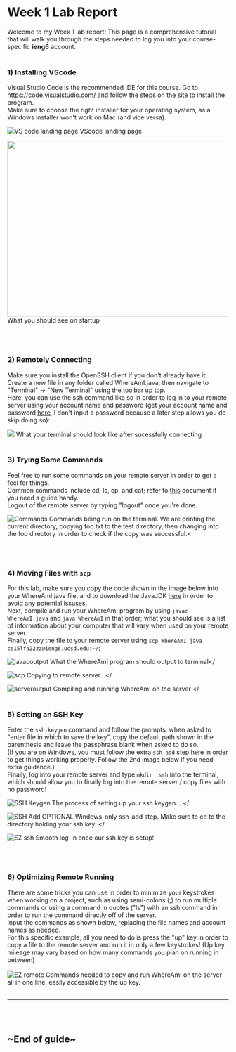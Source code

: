 # Week 1 Lab Report
Welcome to my Week 1 lab report! This page is a comprehensive tutorial that will walk you through the steps needed to log you into your course-specific **ieng6** account.
<br />
<br />

### 1) Installing VScode 
 
Visual Studio Code is the recommended IDE for this course. Go to  https://code.visualstudio.com/ and follow the steps on the site to install the program.\
Make sure to choose the right installer for your operating system, as a Windows installer won't work on Mac (and vice versa).


<img src = "./vscodepage.png" alt="VS code landing page"/>
 VScode landing page

 <img src="./vscodeinstall.png" width="600" height="400">\
What you should see on startup

  <br />
  <br />

### 2) Remotely Connecting
Make sure you install the OpenSSH client if you don't already have it. \
Create a new file in any folder called WhereAmI.java, then navigate to "Terminal" -> "New Terminal" using the toolbar up top. \
Here, you can use the ssh command like so in order to log in to your remote server using your account name and password (get your account name and password [here](https://sdacs.ucsd.edu/~icc/index.php), I don't input a password because a later step allows you do skip doing so):

<img src="./remoteconnect.png" >
What your terminal should look like after sucessfully connecting 

<br />
<br />

### 3) Trying Some Commands
Feel free to run some commands on your remote server in order to get a feel for things. \
Common commands include cd, ls, cp, and cat; refer to [this](https://dyclassroom.com/reference-linux/linux-commands-working-with-files-and-directories) document if you need a guide handy. \
Logout of the remote server by typing "logout" once you're done.

![Commands](./commands.png)
 Commands being run on the terminal. We are printing the current directory, copying foo.txt to the test directory, then changing into the foo directory in order to check if the copy was successful.<

<br />
<br />

### 4) Moving Files with ```scp```
For this lab, make sure you copy the code shown in the image below into your WhereAmI.java file, and to download the JavaJDK [here](https://www.oracle.com/java/technologies/downloads/) in order to avoid any potential issuses. \
Next, compile and run your WhereAmI program by using ``javac WhereAmI.java`` and ``java WhereAmI`` in that order; what you should see is a list of information about your computer that will vary when used on your remote server.\
Finally, copy the file to your remote server using ``scp WhereAmI.java cs15lfa22zz@ieng6.ucsd.edu:~/``;

![javacoutput](./javacoutput.png)
 What the WhereAmI program should output to terminal</
<br/>

![scp](./scp.png)
 Copying to remote server...</

![serveroutput](./serveroutput.png)
 Compiling and running WhereAmI on the server </
<br />
<br />

### 5) Setting an SSH Key
Enter the ``ssh-keygen`` command and follow the prompts: when asked to "enter file in which to save the key", copy the default path shown in the parenthesis and leave the passphrase blank when asked to do so.\
(If you are on Windows, you must follow the extra ``ssh-add`` step [here](https://docs.microsoft.com/en-us/windows-server/administration/openssh/openssh_keymanagement#user-key-generation) in order to get things working properly. Follow the 2nd image below if you need extra guidance.)\
Finally, log into your remote server and type ``mkdir .ssh`` into the terminal, which should allow you to finally log into the remote server / copy files with no password!

![SSH Keygen](./sshkeyprocess.png)
 The process of setting up your ssh keygen... </
<br/>

![SSH Add](./windowsSSHadd.png)
 OPTIONAL Windows-only ssh-add step. Make sure to cd to the directory holding your ssh key. </
<br/>

![EZ ssh](./ezssh.png)
 Smooth log-in once our ssh key is setup! </figcaptiion>

<br />
<br />

### 6) Optimizing Remote Running
There are some tricks you can use in order to minimize your keystrokes when working on a project, such as using semi-colons (;) to run multiple commands or using a command in quotes ("ls") with an ssh command in order to run the command directly off of the server. \
Input the commands as shown below, replacing the file names and account names as needed. \
For this specific example, all you need to do is press the "up" key in order to copy a file to the remote server and run it in only a few keystrokes! (Up key mileage may vary based on how many commands you plan on running in between)\
\
![EZ remote](./pleasantremote.png)
 Commands needed to copy and run WhereAmI on the server all in one line, easily accessible by the up key.
<br />
<br />

---

<br />
<br />

## ~End of guide~


